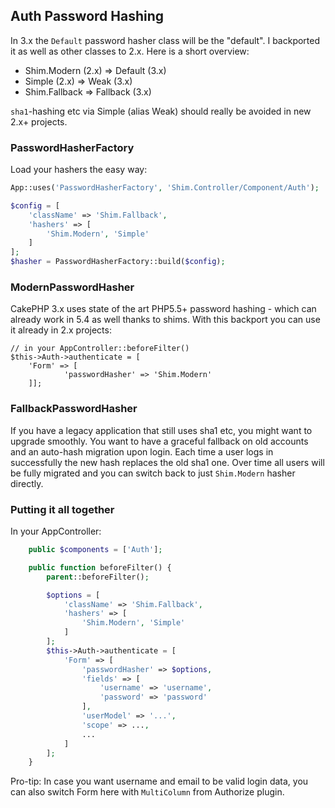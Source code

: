 ## Auth Password Hashing
In 3.x the `Default` password hasher class will be the "default". I backported it as well as other classes to 2.x.
Here is a short overview:

- Shim.Modern (2.x) => Default (3.x)
- Simple (2.x) => Weak (3.x)
- Shim.Fallback => Fallback (3.x)

`sha1`-hashing etc via Simple (alias Weak) should really be avoided in new 2.x+ projects.

### PasswordHasherFactory
Load your hashers the easy way:

```php
App::uses('PasswordHasherFactory', 'Shim.Controller/Component/Auth');

$config = [
	'className' => 'Shim.Fallback',
	'hashers' => [
		'Shim.Modern', 'Simple'
	]
];
$hasher = PasswordHasherFactory::build($config);
```

### ModernPasswordHasher
CakePHP 3.x uses state of the art PHP5.5+ password hashing - which can already work in 5.4 as well thanks to shims.
With this backport you can use it already in 2.x projects:
```
// in your AppController::beforeFilter()
$this->Auth->authenticate = [
	'Form' => [
			'passwordHasher' => 'Shim.Modern'
	]];
```

### FallbackPasswordHasher
If you have a legacy application that still uses sha1 etc, you might want to upgrade smoothly.
You want to have a graceful fallback on old accounts and an auto-hash migration upon login.
Each time a user logs in successfully the new hash replaces the old sha1 one.
Over time all users will be fully migrated and you can switch back to just `Shim.Modern` hasher
directly.

### Putting it all together
In your AppController:
```php
	public $components = ['Auth'];

	public function beforeFilter() {
		parent::beforeFilter();

		$options = [
			'className' => 'Shim.Fallback',
			'hashers' => [
				'Shim.Modern', 'Simple'
			]
		];
		$this->Auth->authenticate = [
			'Form' => [
				'passwordHasher' => $options,
				'fields' => [
					'username' => 'username',
					'password' => 'password'
				],
				'userModel' => '...',
				'scope' => ...,
				...
			]
		];
	}
```
Pro-tip: In case you want username and email to be valid login data, you can also switch Form here with `MultiColumn` from Authorize plugin.
